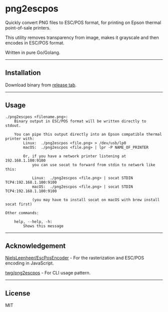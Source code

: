 # png2escpos

Quickly convert PNG files to ESC/POS format, for printing on Epson thermal point-of-sale printers.

This utility removes transparency from image, makes it grayscale and then encodes in ESC/POS format.

Written in pure Go/Golang.

---

## Installation

Download binary from [release tab](https://github.com/mugli/png2escpos/releases).

---

## Usage

```
./png2escpos <filename.png>:
	Binary output in ESC/POS format will be written directly to stdout.

	You can pipe this output directly into an Epson compatible thermal printer with:
		Linux:	./png2escpos <file.png> > /dev/usb/lp0
		macOS:	./png2escpos <file.png> | lpr -P NAME_OF_PRINTER

		Or, if you have a network printer listening at 192.168.1.100:9100
			you can use socat to forward from stdin to network like this:

			Linux:	./png2escpos <file.png> | socat STDIN TCP4:192.168.1.100:9100
			macOS:	./png2escpos <file.png> | socat STDIN TCP4:192.168.1.100:9100

			(you may have to install socat on macOS with brew install socat first)

Other commands:

	help, --help, -h:
		Shows this message
```

---

## Acknowledgement

[NielsLeenheer/EscPosEncoder](https://github.com/NielsLeenheer/EscPosEncoder) - For the rasterization and ESC/POS encoding in JavaScript.

[twg/png2escpos](https://github.com/twg/png2escpos) - For CLI usage pattern.

---

## License

MIT
